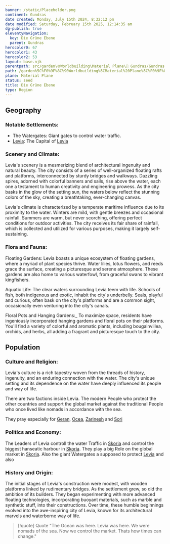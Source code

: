 ```yaml
---
banner: /static/Placeholder.png
continent: Gundras
date created: Monday, July 15th 2024, 8:32:12 pm
date modified: Saturday, February 15th 2025, 12:14:35 am
dg-publish: true
eleventyNavigation:
  key: Die Grüne Ebene
  parent: Gundras
herocolor0: 67
herocolor1: 43
herocolor2: 53
layout: base.njk
parentpath: src/garden\🌐Worldbuilding\Material Plane\🏰 Gundras/Gundras.md
path: /garden%5C%F0%9F%8C%90Worldbuilding%5CMaterial%20Plane%5C%F0%9F%8F%B0%20Gundras%5CRegions%20-%20Cities%5CDie%20Gr%C3%BCne%20Ebene/
plane: Material Plane
status: seed
title: Die Grüne Ebene
type: Region
---
```


## Geography
### Notable Settlements:
- The Watergates: Giant gates to control water traffic.
- [Levia](/garden/%F0%9F%8C%90Worldbuilding/Material%20Plane/%F0%9F%8C%8ALevia/Levia): The Capital of [Levia](/garden/%F0%9F%8C%90Worldbuilding/Material%20Plane/%F0%9F%8C%8ALevia/Levia)

### Scenery and Climate:

Levia's scenery is a mesmerizing blend of architectural ingenuity and natural beauty. The city consists of a series of well-organized floating rafts and platforms, interconnected by sturdy bridges and walkways. Dazzling spires, adorned with colorful banners and sails, rise above the water, each one a testament to human creativity and engineering prowess. As the city basks in the glow of the setting sun, the waters below reflect the stunning colors of the sky, creating a breathtaking, ever-changing canvas.

Levia's climate is characterized by a temperate maritime influence due to its proximity to the water. Winters are mild, with gentle breezes and occasional rainfall. Summers are warm, but never scorching, offering perfect conditions for outdoor activities. The city receives its fair share of rainfall, which is collected and utilized for various purposes, making it largely self-sustaining.

### Flora and Fauna:

Floating Gardens: Levia boasts a unique ecosystem of floating gardens, where a myriad of plant species thrive. Water lilies, lotus flowers, and reeds grace the surface, creating a picturesque and serene atmosphere. These gardens are also home to various waterfowl, from graceful swans to vibrant kingfishers.

Aquatic Life: The clear waters surrounding Levia teem with life. Schools of fish, both indigenous and exotic, inhabit the city's underbelly. Seals, playful and curious, often bask on the city's platforms and are a common sight, occasionally even venturing into the city's canals.

Floral Pots and Hanging Gardens:_ To maximize space, residents have ingeniously incorporated hanging gardens and floral pots on their platforms. You'll find a variety of colorful and aromatic plants, including bougainvillea, orchids, and herbs, all adding a fragrant and picturesque touch to the city.

## Population
### Culture and Religion:

Levia's culture is a rich tapestry woven from the threads of history, ingenuity, and an enduring connection with the water. The city's unique setting and its dependence on the water have deeply influenced its people and way of life. 

There are two factions inside Levia. The modern People who protect the other countries and support the global market against the traditional People who once lived like nomads in accordance with the sea.

They pray especially for [Geran](/garden/%F0%9F%8C%90Worldbuilding/Nether%20Plane/Gods/Geran), [Ocea](/garden/%F0%9F%8C%90Worldbuilding/Nether%20Plane/Gods/Ocea), [Zarinesh](/garden/%F0%9F%8C%90Worldbuilding/Nether%20Plane/Gods/Zarinesh) and [Sori](/garden/%F0%9F%8C%90Worldbuilding/Nether%20Plane/Gods/Sori)

### Politics and Economy:

The Leaders of Levia controll the water Traffic in [Skoria](/garden/%F0%9F%8C%90Worldbuilding/Skoria) and control the biggest hanseatic harbour in [Skoria](/garden/%F0%9F%8C%90Worldbuilding/Skoria). They play a big Role on the global market in [Skoria](/garden/%F0%9F%8C%90Worldbuilding/Skoria). Also the giant Watergates a supposed to protect [Levia](/garden/%F0%9F%8C%90Worldbuilding/Material%20Plane/%F0%9F%8C%8ALevia/Levia) and also 

### History and Origin:

The initial stages of Levia's construction were modest, with wooden platforms linked by rudimentary bridges. As the settlement grew, so did the ambition of its builders. They began experimenting with more advanced floating technologies, incorporating buoyant materials, such as marble and synthetic stuff, into their constructions. Over time, these humble beginnings evolved into the awe-inspiring city of Levia, known for its architectural marvels and waterborne way of life.

> [!quote] Quote
> "The Ocean was here. Levia was here. We were nomads of the sea. Now we control the market. Thats how times can change."